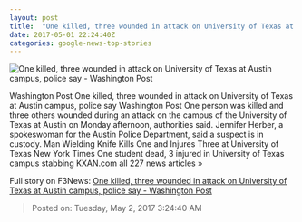 ```yaml
---
layout: post
title:  "One killed, three wounded in attack on University of Texas at Austin campus, police say - Washington Post"
date: 2017-05-01 22:24:40Z
categories: google-news-top-stories
---
```


![One killed, three wounded in attack on University of Texas at Austin campus, police say - Washington Post](https://img.washingtonpost.com/rf/image_1484w/2010-2019/Wires/Images/2017-05-01/AP/University_of_Texas_Stabbings_43585-2f450.jpg)

Washington Post One killed, three wounded in attack on University of Texas at Austin campus, police say Washington Post One person was killed and three others wounded during an attack on the campus of the University of Texas at Austin on Monday afternoon, authorities said. Jennifer Herber, a spokeswoman for the Austin Police Department, said a suspect is in custody. Man Wielding Knife Kills One and Injures Three at University of Texas New York Times One student dead, 3 injured in University of Texas campus stabbing KXAN.com all 227 news articles »


Full story on F3News: [One killed, three wounded in attack on University of Texas at Austin campus, police say - Washington Post](http://www.f3nws.com/n/VVCRhF)

> Posted on: Tuesday, May 2, 2017 3:24:40 AM
